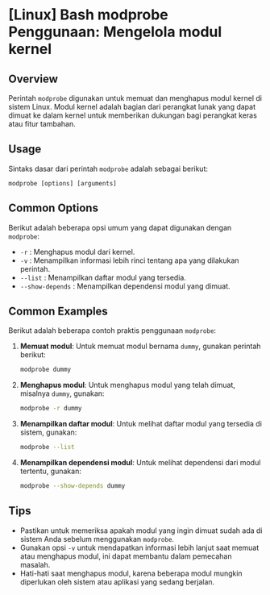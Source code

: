 # [Linux] Bash modprobe Penggunaan: Mengelola modul kernel

## Overview
Perintah `modprobe` digunakan untuk memuat dan menghapus modul kernel di sistem Linux. Modul kernel adalah bagian dari perangkat lunak yang dapat dimuat ke dalam kernel untuk memberikan dukungan bagi perangkat keras atau fitur tambahan.

## Usage
Sintaks dasar dari perintah `modprobe` adalah sebagai berikut:

```
modprobe [options] [arguments]
```

## Common Options
Berikut adalah beberapa opsi umum yang dapat digunakan dengan `modprobe`:

- `-r` : Menghapus modul dari kernel.
- `-v` : Menampilkan informasi lebih rinci tentang apa yang dilakukan perintah.
- `--list` : Menampilkan daftar modul yang tersedia.
- `--show-depends` : Menampilkan dependensi modul yang dimuat.

## Common Examples
Berikut adalah beberapa contoh praktis penggunaan `modprobe`:

1. **Memuat modul**:
   Untuk memuat modul bernama `dummy`, gunakan perintah berikut:
   ```bash
   modprobe dummy
   ```

2. **Menghapus modul**:
   Untuk menghapus modul yang telah dimuat, misalnya `dummy`, gunakan:
   ```bash
   modprobe -r dummy
   ```

3. **Menampilkan daftar modul**:
   Untuk melihat daftar modul yang tersedia di sistem, gunakan:
   ```bash
   modprobe --list
   ```

4. **Menampilkan dependensi modul**:
   Untuk melihat dependensi dari modul tertentu, gunakan:
   ```bash
   modprobe --show-depends dummy
   ```

## Tips
- Pastikan untuk memeriksa apakah modul yang ingin dimuat sudah ada di sistem Anda sebelum menggunakan `modprobe`.
- Gunakan opsi `-v` untuk mendapatkan informasi lebih lanjut saat memuat atau menghapus modul, ini dapat membantu dalam pemecahan masalah.
- Hati-hati saat menghapus modul, karena beberapa modul mungkin diperlukan oleh sistem atau aplikasi yang sedang berjalan.